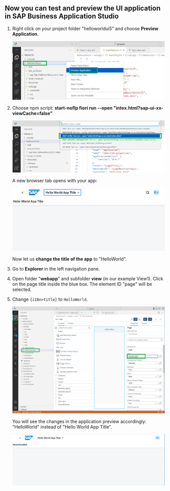 ## Now you can test and preview the UI application in SAP Business Application Studio

1. Right click on your project folder "helloworldui5" and choose **Preview Application**. 

     ![](images/Preview_Application.png)
    </br>

2. Choose npm script: **start-noflp fiori run --open "intex.html?sap-ui-xx-viewCache=false"**

    ![](images/Start_noflp.png)
    </br>

    A new browser tab opens with your app:

    ![](images/App_generated_new.png)
    </br>

    Now let us **change the title of the app** to "HelloWorld".

3. Go to **Explorer** in the left navigation pane.

4. Open folder "**webapp**" and subfolder **view** (in our example View1). Click on the page title inside the blue box. The element ID "page" will be selected.

5. Change ``{i18n>title}`` to ``HelloWorld``.

     ![](images/App_title_TechEd_new.png)

    You will see the changes in the application preview accordingly: "HelloWorld" instead of "Hello World App Title".

     ![](images/App_new.png)
 

 

 

